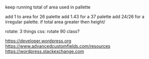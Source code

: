 keep running total of area used in pallette

add 1 to area for 26 palette
add 1.43 for a 37 palette
add 24/26 for a irregular palette.
if total area greater then height/



rotate:
3 things
css: rotate 90
class?

https://developer.wordpress.org
https://www.advancedcustomfields.com/resources
https://wordpress.stackexchange.com
